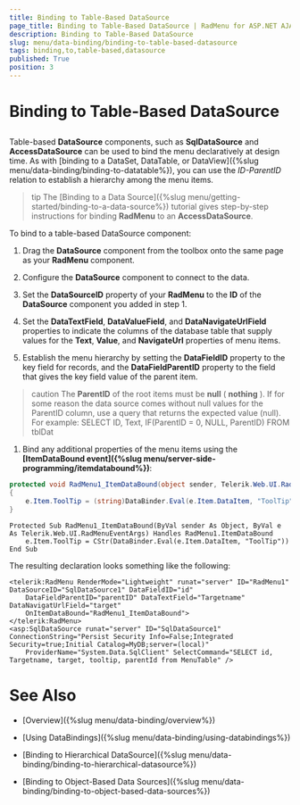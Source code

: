 ```yaml
---
title: Binding to Table-Based DataSource
page_title: Binding to Table-Based DataSource | RadMenu for ASP.NET AJAX Documentation
description: Binding to Table-Based DataSource
slug: menu/data-binding/binding-to-table-based-datasource
tags: binding,to,table-based,datasource
published: True
position: 3
---
```


# Binding to Table-Based DataSource

## 

Table-based **DataSource** components, such as **SqlDataSource** and **AccessDataSource** can be used to bind the menu declaratively at design time. As with [binding to a DataSet, DataTable, or DataView]({%slug menu/data-binding/binding-to-datatable%}), you can use the *ID-ParentID* relation to establish a hierarchy among the menu items.

>tip The [Binding to a Data Source]({%slug menu/getting-started/binding-to-a-data-source%}) tutorial gives step-by-step instructions for binding **RadMenu** to an **AccessDataSource**.
>


To bind to a table-based DataSource component:

1. Drag the **DataSource** component from the toolbox onto the same page as your **RadMenu** component.

1. Configure the **DataSource** component to connect to the data.

1. Set the **DataSourceID** property of your **RadMenu** to the **ID** of the **DataSource** component you added in step 1.

1. Set the **DataTextField**, **DataValueField**, and **DataNavigateUrlField** properties to indicate the columns of the database table that supply values for the **Text**, **Value**, and **NavigateUrl** properties of menu items.

1. Establish the menu hierarchy by setting the **DataFieldID** property to the key field for records, and the **DataFieldParentID** property to the field that gives the key field value of the parent item.

>caution The **ParentID** of the root items must be **null** ( **nothing** ). If for some reason the data source comes without null values for the ParentID column, use a query that returns the expected value (null). For example:
>SELECT ID, Text, IF(ParentID = 0, NULL, ParentID) FROM tblDat
>


1. Bind any additional properties of the menu items using the **[ItemDataBound event]({%slug menu/server-side-programming/itemdatabound%})**:

````C#
protected void RadMenu1_ItemDataBound(object sender, Telerik.Web.UI.RadMenuEventArgs e) 
{ 
	e.Item.ToolTip = (string)DataBinder.Eval(e.Item.DataItem, "ToolTip"); 
}
````
````VB.NET
Protected Sub RadMenu1_ItemDataBound(ByVal sender As Object, ByVal e As Telerik.Web.UI.RadMenuEventArgs) Handles RadMenu1.ItemDataBound
	e.Item.ToolTip = CStr(DataBinder.Eval(e.Item.DataItem, "ToolTip"))
End Sub
````

The resulting declaration looks something like the following:

````ASP.NET
<telerik:RadMenu RenderMode="Lightweight" runat="server" ID="RadMenu1" DataSourceID="SqlDataSource1" DataFieldID="id"
	DataFieldParentID="parentID" DataTextField="Targetname" DataNavigatUrlField="target"
	OnItemDataBound="RadMenu1_ItemDataBound">
</telerik:RadMenu>
<asp:SqlDataSource runat="server" ID="SqlDataSource1" ConnectionString="Persist Security Info=False;Integrated Security=true;Initial Catalog=MyDB;server=(local)"
	ProviderName="System.Data.SqlClient" SelectCommand="SELECT id, Targetname, target, tooltip, parentId from MenuTable" />
````


# See Also

 * [Overview]({%slug menu/data-binding/overview%})

 * [Using DataBindings]({%slug menu/data-binding/using-databindings%})

 * [Binding to Hierarchical DataSource]({%slug menu/data-binding/binding-to-hierarchical-datasource%})

 * [Binding to Object-Based Data Sources]({%slug menu/data-binding/binding-to-object-based-data-sources%})
